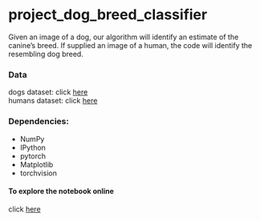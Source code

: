 # project_dog_breed_classifier
Given an image of a dog, our algorithm will identify an estimate of the canine’s breed. If supplied an image of a human, the code will identify the resembling dog breed.

### Data
dogs dataset: click [here](https://s3-us-west-1.amazonaws.com/udacity-aind/dog-project/dogImages.zip)   <br>
humans dataset: click [here](https://s3-us-west-1.amazonaws.com/udacity-aind/dog-project/lfw.zip)


### Dependencies:

- NumPy
- IPython
- pytorch
- Matplotlib
- torchvision


#### To explore the notebook online
click [here](https://nbviewer.jupyter.org/github/Afalqannas/project_dog_breed_classifier/blob/main/dog_app.ipynb)
